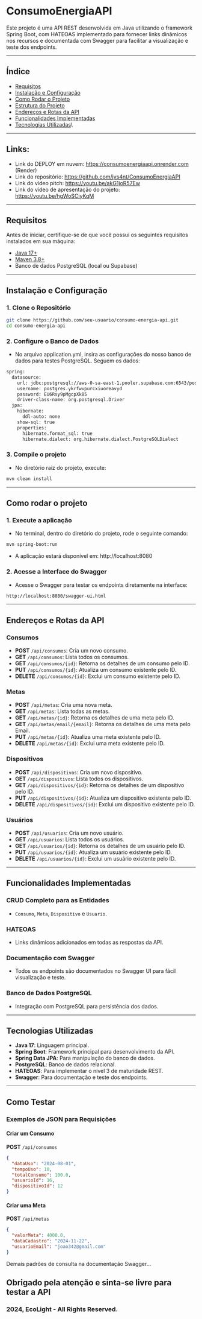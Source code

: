 # ConsumoEnergiaAPI

Este projeto é uma API REST desenvolvida em Java utilizando o framework Spring Boot, com HATEOAS implementado para fornecer links dinâmicos nos recursos e documentada com Swagger para facilitar a visualização e teste dos endpoints.

---

## **Índice**

- [Requisitos](#requisitos)
- [Instalação e Configuração](#instalação-e-configuração)
- [Como Rodar o Projeto](#como-rodar-o-projeto)
- [Estrutura do Projeto](#estrutura-do-projeto)
- [Endereços e Rotas da API](#endereços-e-rotas-da-api)
- [Funcionalidades Implementadas](#funcionalidades-implementadas)
- [Tecnologias Utilizadas](#tecnologias-utilizadas)\

---

## Links:
- Link do DEPLOY em nuvem: https://consumoenergiaapi.onrender.com (Render)
- Link do repositório: https://github.com/jvs4nt/ConsumoEnergiaAPI
- Link do vídeo pitch: https://youtu.be/akG1joR57Ew
- Link do vídeo de apresentação do projeto: https://youtu.be/hgWoSCiyKqM

---

## **Requisitos**

Antes de iniciar, certifique-se de que você possui os seguintes requisitos instalados em sua máquina:

- [Java 17+](https://www.oracle.com/java/technologies/javase-jdk17-downloads.html)
- [Maven 3.8+](https://maven.apache.org/download.cgi)
- Banco de dados PostgreSQL (local ou Supabase)

---

## **Instalação e Configuração**

### 1. Clone o Repositório
```bash
git clone https://github.com/seu-usuario/consumo-energia-api.git
cd consumo-energia-api
```

### 2. Configure o Banco de Dados
- No arquivo application.yml, insira as configurações do nosso banco de dados para testes PostgreSQL. Seguem os dados:

```bash
spring:
  datasource:
    url: jdbc:postgresql://aws-0-sa-east-1.pooler.supabase.com:6543/postgres?sslmode=require
    username: postgres.ykrfwvpurcxiuoreavyd
    password: EU6Rsy9pMgcpXk85
    driver-class-name: org.postgresql.Driver
  jpa:
    hibernate:
      ddl-auto: none
    show-sql: true
    properties:
      hibernate.format_sql: true
      hibernate.dialect: org.hibernate.dialect.PostgreSQLDialect

```

### 3. Compile o projeto
- No diretório raiz do projeto, execute:
```bash
mvn clean install
```

---

## Como rodar o projeto
### 1. Execute a aplicação
- No terminal, dentro do diretório do projeto, rode o seguinte comando:
```bash
mvn spring-boot:run
```
- A aplicação estará disponível em: http://localhost:8080

### 2. Acesse a Interface do Swagger
- Acesse o Swagger para testar os endpoints diretamente na interface:
```bash
http://localhost:8080/swagger-ui.html
```

---

## **Endereços e Rotas da API**

### **Consumos**
- **POST** `/api/consumos`: Cria um novo consumo.
- **GET** `/api/consumos`: Lista todos os consumos.
- **GET** `/api/consumos/{id}`: Retorna os detalhes de um consumo pelo ID.
- **PUT** `/api/consumos/{id}`: Atualiza um consumo existente pelo ID.
- **DELETE** `/api/consumos/{id}`: Exclui um consumo existente pelo ID.

### **Metas**
- **POST** `/api/metas`: Cria uma nova meta.
- **GET** `/api/metas`: Lista todas as metas.
- **GET** `/api/metas/{id}`: Retorna os detalhes de uma meta pelo ID.
- **GET** `/api/metas/email/{email}`: Retorna os detalhes de uma meta pelo Email.
- **PUT** `/api/metas/{id}`: Atualiza uma meta existente pelo ID.
- **DELETE** `/api/metas/{id}`: Exclui uma meta existente pelo ID.

### **Dispositivos**
- **POST** `/api/dispositivos`: Cria um novo dispositivo.
- **GET** `/api/dispositivos`: Lista todos os dispositivos.
- **GET** `/api/dispositivos/{id}`: Retorna os detalhes de um dispositivo pelo ID.
- **PUT** `/api/dispositivos/{id}`: Atualiza um dispositivo existente pelo ID.
- **DELETE** `/api/dispositivos/{id}`: Exclui um dispositivo existente pelo ID.

### **Usuários**
- **POST** `/api/usuarios`: Cria um novo usuário.
- **GET** `/api/usuarios`: Lista todos os usuários.
- **GET** `/api/usuarios/{id}`: Retorna os detalhes de um usuário pelo ID.
- **PUT** `/api/usuarios/{id}`: Atualiza um usuário existente pelo ID.
- **DELETE** `/api/usuarios/{id}`: Exclui um usuário existente pelo ID.

---

## **Funcionalidades Implementadas**

### **CRUD Completo para as Entidades**
- `Consumo`, `Meta`, `Dispositivo` e `Usuario`.

### **HATEOAS**
- Links dinâmicos adicionados em todas as respostas da API.

### **Documentação com Swagger**
- Todos os endpoints são documentados no Swagger UI para fácil visualização e teste.

### **Banco de Dados PostgreSQL**
- Integração com PostgreSQL para persistência dos dados.

---

## **Tecnologias Utilizadas**

- **Java 17**: Linguagem principal.
- **Spring Boot**: Framework principal para desenvolvimento da API.
- **Spring Data JPA**: Para manipulação do banco de dados.
- **PostgreSQL**: Banco de dados relacional.
- **HATEOAS**: Para implementar o nível 3 de maturidade REST.
- **Swagger**: Para documentação e teste dos endpoints.

---

## **Como Testar**

### Exemplos de JSON para Requisições

#### **Criar um Consumo**
**POST** `/api/consumos`
```json
{
  "dataUso": "2024-08-01",
  "tempoUso": 10,
  "totalConsumo": 100.0,
  "usuarioId": 16,
  "dispositivoId": 12
}
```

#### **Criar uma Meta**
**POST** `/api/metas`
```json
{
  "valorMeta": 4000.0,
  "dataCadastro": "2024-11-22",
  "usuarioEmail": "joao342@gmail.com"
}
```

Demais padrões de consulta na documentação Swagger...

## Obrigado pela atenção e sinta-se livre para testar a API

### 2024, EcoLight - All Rights Reserved.



